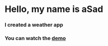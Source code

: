 # Hello, my name is aSad

### I created a weather app
### You can watch the [demo](https://asadpisatel.github.io/weather-app/)

